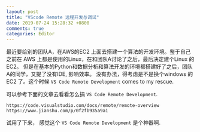 ```yaml
---
layout: post
title: "VScode Remote 远程开发与调试"
date: 2019-07-24 15:28:32 +0800
comments: true
categories: Editor
---
```

最近要给别的团队A，在AWS的EC2 上面去搭建一个算法的开发环境。鉴于自己之前在 AWS 上都是使用的Linux，在和团队A讨论了之后，最后决定建个Linux 的 EC2。 但是在基本的Python和数据分析和算法开发的环境都搭建好了之后，团队A的同学，又提了没有IDE, 影响效率。
没有办法，得考虑是不是换个windows 的 EC2 了。这个时候 `VS Code Remote Development` comes to my rescue.

可以参考下面的文章去看看怎么搞 `VS Code Remote Development`.

```
https://code.visualstudio.com/docs/remote/remote-overview
https://www.jianshu.com/p/0f2fb935a9a1
```

试用了下来， 感觉这个 `VS Code Remote Development` 是个神器啊.


